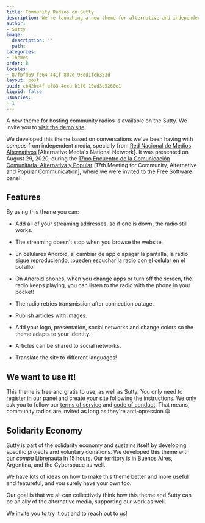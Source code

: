 ```yaml
---
title: Community Radios on Sutty
description: We're launching a new theme for alternative and independent media
author:
- Sutty
image:
  description: ''
  path: 
categories:
- Themes
order: 8
locales:
- 87fbfd69-fc64-441f-802d-93dd1feb353d
layout: post
uuid: cb42bc4f-ef83-4eca-b1f0-10ad3e5260e1
liquid: false
usuaries:
- 1
---
```



A new theme for hosting community radios is available on the Sutty.  We invite you to [visit the demo site](https://radio.sutty.nl/).

We developed this theme based on conversations we've been having with _compas_ from independent media, specially from [Red Nacional de Medios Alternativos](https://rnma.org.ar/) \[Alternative Media's National Network\].  It was presented on August 29, 2020, during the [17mo Encuentro de la Comunicación Comunitaria, Alternativa y Popular](https://www.instagram.com/p/CEdF80hJj5e/) \[17th Meeting for Community, Alternative and Popular Communication\], where we were invited to the Free Software panel.

## Features

By using this theme you can:

* Add all of your streaming addresses, so if one is down, the radio still works.

* The streaming doesn't stop when you browse the website.

* En celulares Android, al cambiar de app o apagar la pantalla, la radio sigue reproduciendo, ¡pueden escuchar la radio con el celular en el bolsillo!

* On Android phones, when you change apps or turn off the screen, the radio keeps playing, you can listen to the radio with the phone in your pocket!

* The radio retries transmission after connection outage.

* Publish articles with images.

* Add your logo, presentation, social networks and change colors so the theme adapts to your identity.

* Articles can be shared to social networks.

* Translate the site to different languages!

## We want to use it!

This theme is free and gratis to use, as well as Sutty.  You only need to [register in our panel](https://panel.sutty.nl/) and create your site following the instructions. We only ask you to follow our [terms of service](https://sutty.nl/en/terms-of-service/) and [code of conduct](https://sutty.nl/en/code-of-conduct/).  That means, community radios are invited as long as they're anti-opression 😁

## Solidarity Economy

Sutty is part of the solidarity economy and sustains itself by developing specific projects and voluntary donations.  We developed this theme with our _compa_ [Librenauta](https://copiona.com/) in 15 hours.  Our territory is in Buenos Aires, Argentina, and the Cyberspace as well.

We have lots of ideas on how to make this theme better and more useful and featureful, and you surely have your own too.

Our goal is that we all can collectively think how this theme and Sutty can be an ally of the alternative media, supporting our work as well.

We invite you to try it out and to reach out to us!

